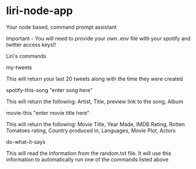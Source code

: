 # liri-node-app

Your node based, command prompt assistant

Important - You will need to provide your own .env file with your spotify and twitter access keys!!

Liri's commands

my-tweets

This will return your last 20 tweets along with the time they were created



spotify-this-song "enter song here"

This will return the following: Artist, Title, preview link to the song, Album



movie-this "enter movie title here"

This will return the following: Movie Title, Year Made, IMDB Rating, Rotten Tomatoes rating, Country produced in, Languages, Movie Plot, Actors

do-what-it-says

This will read the information from the random.txt file. It will use this information to automatically run one of the commands listed above
